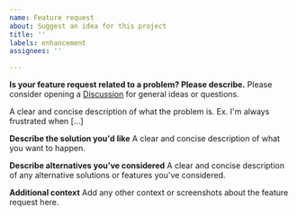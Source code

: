 ```yaml
---
name: Feature request
about: Suggest an idea for this project
title: ''
labels: enhancement
assignees: ''

---
```


**Is your feature request related to a problem? Please describe.**
Please consider opening a [Discussion](https://github.com/open-telemetrex/opentelemetrex-erlang-contrib/discussions) for general ideas or questions.

A clear and concise description of what the problem is. Ex. I'm always frustrated when [...]

**Describe the solution you'd like**
A clear and concise description of what you want to happen.

**Describe alternatives you've considered**
A clear and concise description of any alternative solutions or features you've considered.

**Additional context**
Add any other context or screenshots about the feature request here.
